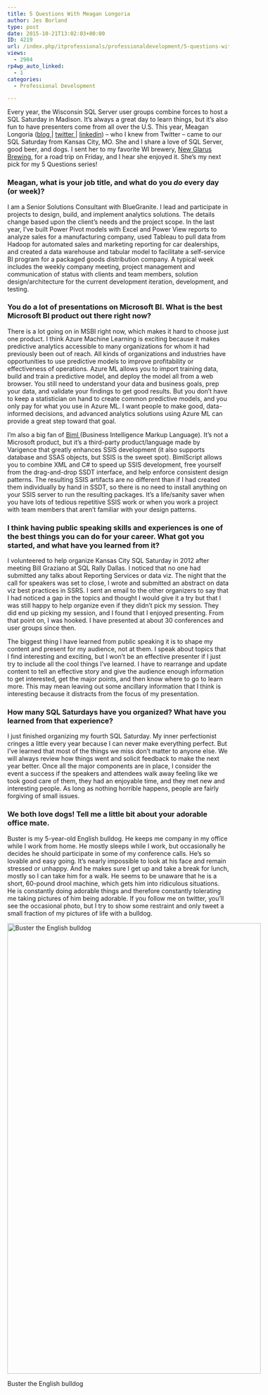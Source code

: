 ```yaml
---
title: 5 Questions With Meagan Longoria
author: Jes Borland
type: post
date: 2015-10-21T13:02:03+00:00
ID: 4219
url: /index.php/itprofessionals/professionaldevelopment/5-questions-with-meagan-longoria/
views:
  - 2904
rp4wp_auto_linked:
  - 1
categories:
  - Professional Development

---
```

Every year, the Wisconsin SQL Server user groups combine forces to host a SQL Saturday in Madison. It&#8217;s always a great day to learn things, but it&#8217;s also fun to have presenters come from all over the U.S. This year, Meagan Longoria (<a href="https://datasavvy.wordpress.com/" target="_blank">blog </a>| <a href="https://twitter.com/mmarie" target="_blank">twitter </a>| <a href="https://www.linkedin.com/in/meaganlongoria" target="_blank">linkedin</a>) &#8211; who I knew from Twitter &#8211; came to our SQL Saturday from Kansas City, MO. She and I share a love of SQL Server, good beer, and dogs. I sent her to my favorite WI brewery, <a href="http://www.newglarusbrewing.com/" target="_blank">New Glarus Brewing</a>, for a road trip on Friday, and I hear she enjoyed it. She&#8217;s my next pick for my 5 Questions series!

### Meagan, what is your job title, and what do you _do_ every day (or week)?

I am a Senior Solutions Consultant with BlueGranite. I lead and participate in projects to design, build, and implement analytics solutions. The details change based upon the client’s needs and the project scope. In the last year, I’ve built Power Pivot models with Excel and Power View reports to analyze sales for a manufacturing company, used Tableau to pull data from Hadoop for automated sales and marketing reporting for car dealerships, and created a data warehouse and tabular model to facilitate a self-service BI program for a packaged goods distribution company. A typical week includes the weekly company meeting, project management and communication of status with clients and team members, solution design/architecture for the current development iteration, development, and testing.

### You do a lot of presentations on Microsoft BI. What is the best Microsoft BI product out there right now?

There is a lot going on in MSBI right now, which makes it hard to choose just one product. I think Azure Machine Learning is exciting because it makes predictive analytics accessible to many organizations for whom it had previously been out of reach. All kinds of organizations and industries have opportunities to use predictive models to improve profitability or effectiveness of operations. Azure ML allows you to import training data, build and train a predictive model, and deploy the model all from a web browser. You still need to understand your data and business goals, prep your data, and validate your findings to get good results. But you don’t have to keep a statistician on hand to create common predictive models, and you only pay for what you use in Azure ML. I want people to make good, data-informed decisions, and advanced analytics solutions using Azure ML can provide a great step toward that goal.

I’m also a big fan of <a href="https://varigence.com/Biml" target="_blank">Biml </a>(Business Intelligence Markup Language). It’s not a Microsoft product, but it’s a third-party product/language made by Varigence that greatly enhances SSIS development (it also supports database and SSAS objects, but SSIS is the sweet spot). BimlScript allows you to combine XML and C# to speed up SSIS development, free yourself from the drag-and-drop SSDT interface, and help enforce consistent design patterns. The resulting SSIS artifacts are no different than if I had created them individually by hand in SSDT, so there is no need to install anything on your SSIS server to run the resulting packages. It’s a life/sanity saver when you have lots of tedious repetitive SSIS work or when you work a project with team members that aren’t familiar with your design patterns.

### I think having public speaking skills and experiences is one of the best things you can do for your career. What got you started, and what have you learned from it?

I volunteered to help organize Kansas City SQL Saturday in 2012 after meeting Bill Graziano at SQL Rally Dallas. I noticed that no one had submitted any talks about Reporting Services or data viz. The night that the call for speakers was set to close, I wrote and submitted an abstract on data viz best practices in SSRS. I sent an email to the other organizers to say that I had noticed a gap in the topics and thought I would give it a try but that I was still happy to help organize even if they didn’t pick my session. They did end up picking my session, and I found that I enjoyed presenting. From that point on, I was hooked. I have presented at about 30 conferences and user groups since then.

The biggest thing I have learned from public speaking it is to shape my content and present for my audience, not at them. I speak about topics that I find interesting and exciting, but I won’t be an effective presenter if I just try to include all the cool things I’ve learned. I have to rearrange and update content to tell an effective story and give the audience enough information to get interested, get the major points, and then know where to go to learn more. This may mean leaving out some ancillary information that I think is interesting because it distracts from the focus of my presentation.

### How many SQL Saturdays have you organized? What have you learned from that experience?

I just finished organizing my fourth SQL Saturday. My inner perfectionist cringes a little every year because I can never make everything perfect. But I’ve learned that most of the things we miss don’t matter to anyone else. We will always review how things went and solicit feedback to make the next year better. Once all the major components are in place, I consider the event a success if the speakers and attendees walk away feeling like we took good care of them, they had an enjoyable time, and they met new and interesting people. As long as nothing horrible happens, people are fairly forgiving of small issues.

### We both love dogs! Tell me a little bit about your adorable office mate.

Buster is my 5-year-old English bulldog. He keeps me company in my office while I work from home. He mostly sleeps while I work, but occasionally he decides he should participate in some of my conference calls. He’s so lovable and easy going. It’s nearly impossible to look at his face and remain stressed or unhappy. And he makes sure I get up and take a break for lunch, mostly so I can take him for a walk. He seems to be unaware that he is a short, 60-pound drool machine, which gets him into ridiculous situations. He is constantly doing adorable things and therefore constantly tolerating me taking pictures of him being adorable. If you follow me on twitter, you&#8217;ll see the occasional photo, but I try to show some restraint and only tweet a small fraction of my pictures of life with a bulldog.

<div id="attachment_4220" style="width: 586px" class="wp-caption aligncenter">
  <a href="/wp-content/uploads/2015/10/buster.jpg"><img class="size-large wp-image-4220" src="/wp-content/uploads/2015/10/buster-576x1024.jpg" alt="Buster the English bulldog" width="576" height="1024" srcset="/wp-content/uploads/2015/10/buster-576x1024.jpg 576w, /wp-content/uploads/2015/10/buster-168x300.jpg 168w" sizes="(max-width: 576px) 100vw, 576px" /></a>
  
  <p class="wp-caption-text">
    Buster the English bulldog
  </p>
</div>